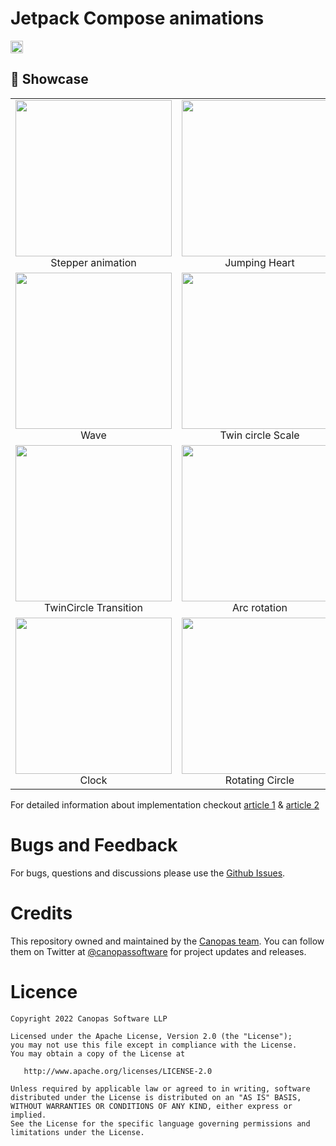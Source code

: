 # Jetpack Compose animations

<img alt="Badge" height="20px" src="https://androidweekly.net/issues/issue-503/badge">

## 🚀  Showcase
<table>
  <tr>
    <td align="center">
      <img src="https://github.com/canopas/Jetpack-compose-animations-examples/blob/main/gif/stepperAnim.gif" width="250px" height="250px">
      <br />
      Stepper animation
    </td>
    <td align="center">
      <img src="https://github.com/canopas/Jetpack-compose-animations-examples/blob/main/gif/heartAnim.gif" width="250px" height="250px">
      <br />
      Jumping Heart
    </td>
    <td align="center">
      <img src="https://github.com/canopas/Jetpack-compose-animations-examples/blob/main/gif/progress_animation.gif" width="250px" height="250px">
      <br />
      Progress Dots
    </td>
  </tr>
  <tr>
    <td align="center">
      <img src="https://github.com/canopas/Jetpack-compose-animations-examples/blob/main/gif/waveAnim.gif" width="250px" height="250px">
      <br />
      Wave
    </td>
    <td align="center">
      <img src="https://github.com/canopas/Jetpack-compose-animations-examples/blob/main/gif/twinCircle.gif" width="250px" height="250px">
      <br />
      Twin circle Scale
    </td>
    <td align="center">
      <img src="https://github.com/canopas/Jetpack-compose-animations-examples/blob/main/gif/pacman.gif" width="250px" height="250px">
      <br />
      Pacman
    </td>
  </tr>
  <tr>
    <td align="center">
      <img src="https://github.com/canopas/Jetpack-compose-animations-examples/blob/main/gif/circleOffset.gif" width="250px" height="250px">
      <br />
      TwinCircle Transition
    </td>   
     <td align="center">
      <img src="https://github.com/canopas/Jetpack-compose-animations-examples/blob/main/gif/arcRotation.gif" width="250px" height="250px">
      <br />
      Arc rotation
    </td>    
    <td align="center">
      <img src="https://github.com/canopas/Jetpack-compose-animations-examples/blob/main/gif/rotatingSquare.gif" width="250px" height="250px">
      <br />
      Rotating Square
    </td>  
  </tr>
  <tr>
     <td align="center">
      <img src="https://github.com/canopas/Jetpack-compose-animations-examples/blob/main/gif/clockAnim.gif" width="250px" height="250px">
      <br />
      Clock
    </td> 
     <td align="center">
      <img src="https://github.com/canopas/Jetpack-compose-animations-examples/blob/main/gif/rotatinCircle.gif" width="250px" height="250px">
      <br />
      Rotating Circle
    </td>
  </tr>
<table>
  
  

  
 For detailed information about implementation checkout [article 1](https://blog.canopas.com/animations-in-jetpack-compose-with-examples-48307ba9dff1) & [article 2](https://blog.canopas.com/progress-animations-in-jetpack-compose-with-examples-eb76cc28fbb6)


# Bugs and Feedback
For bugs, questions and discussions please use the [Github Issues](https://github.com/canopas/Jetpack-compose-animations-examples/issues).

# Credits

This repository owned and maintained by the [Canopas team](https://canopas.com/). You can follow them on Twitter at [@canopassoftware](https://twitter.com/canopassoftware) for project updates and releases.

  
 # Licence

```
Copyright 2022 Canopas Software LLP

Licensed under the Apache License, Version 2.0 (the "License");
you may not use this file except in compliance with the License.
You may obtain a copy of the License at

   http://www.apache.org/licenses/LICENSE-2.0

Unless required by applicable law or agreed to in writing, software
distributed under the License is distributed on an "AS IS" BASIS,
WITHOUT WARRANTIES OR CONDITIONS OF ANY KIND, either express or implied.
See the License for the specific language governing permissions and
limitations under the License.
```

